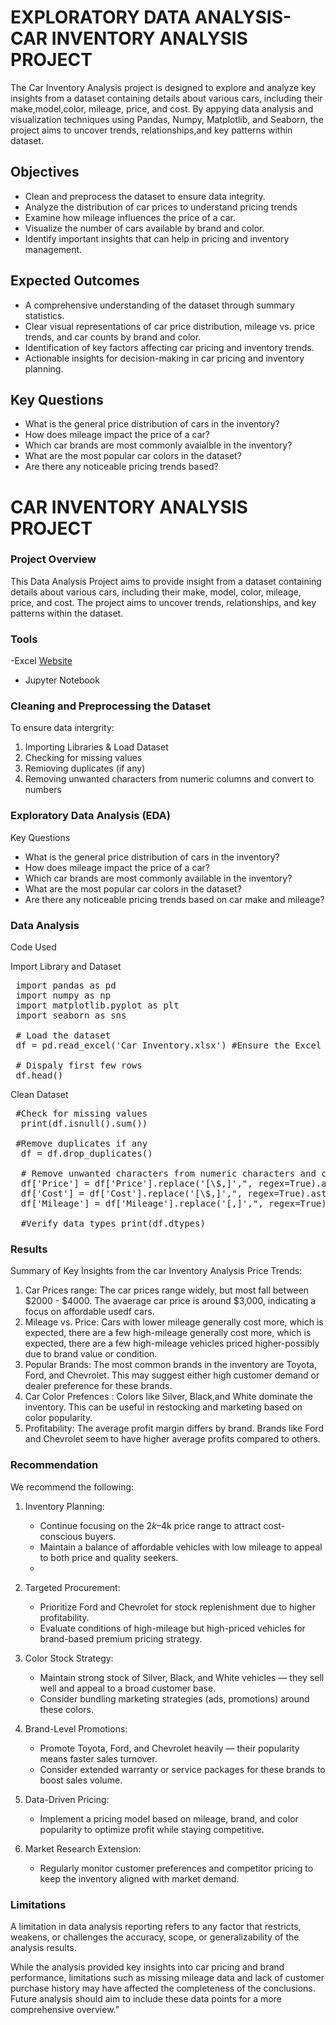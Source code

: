 # EXPLORATORY DATA ANALYSIS- CAR INVENTORY ANALYSIS PROJECT

The Car Inventory Analysis project is designed to explore and analyze key insights from a dataset containing details about various cars, including their make,model,color, mileage, price, and cost. By appying data analysis and visualization techniques using Pandas, Numpy, Matplotlib, and Seaborn, the project aims to uncover trends, relationships,and key patterns within dataset.

## Objectives
- Clean and preprocess the dataset to ensure data integrity.
- Analyze the distribution of car prices to understand pricing trends
- Examine how mileage influences the price of a car.
- Visualize the number of cars available by brand and color.
- Identify important insights that can help in pricing and inventory management.

## Expected Outcomes 

- A comprehensive understanding of the dataset through summary statistics.
- Clear visual representations of car price distribution, mileage vs. price trends, and car counts by brand and color.
- Identification of key factors affecting car pricing and inventory trends.
- Actionable insights for decision-making in car pricing and inventory planning.

## Key Questions
- What is the general price distribution of cars in the inventory?
- How does mileage impact the price of a car?
- Which car brands are most commonly avaialble in the inventory?
- What are the most popular car colors in the dataset?
- Are there any noticeable pricing trends based?


# CAR INVENTORY ANALYSIS PROJECT


### Project Overview

This Data Analysis Project aims to provide insight from a dataset containing details about various cars, including their make, model, color, mileage, price, and cost. The project aims to uncover trends, relationships, and key patterns within the dataset.



### Tools

-Excel [Website](https:office.com)
- Jupyter Notebook


### Cleaning and Preprocessing the Dataset
 To ensure data intergrity:
 1. Importing Libraries & Load Dataset
 2. Checking for missing values
 3. Remioving duplicates (if any)
 4. Removing unwanted characters from numeric columns and convert to numbers


### Exploratory Data Analysis (EDA)

Key Questions

- What is the general price distribution of cars in the inventory?
- How does mileage impact the price of a car?
- Which car brands are most commonly available in the inventory?
- What are the most popular car colors in the dataset?
- Are there any noticeable pricing trends based on car make and mileage?


### Data Analysis
Code Used

Import Library and Dataset 

<pre> import pandas as pd
 import numpy as np
 import matplotlib.pyplot as plt
 import seaborn as sns

 # Load the dataset
 df = pd.read_excel('Car Inventory.xlsx') #Ensure the Excel file is in the same folder or provide full path

 # Dispaly first few rows
 df.head() </pre>

 Clean Dataset
 <pre>
 #Check for missing values
  print(df.isnull().sum())

 #Remove duplicates if any
  df = df.drop_duplicates()

  # Remove unwanted characters from numeric characters and convert to numbers
  df['Price'] = df['Price'].replace('[\$,]',", regex=True).astype(float)
  df['Cost'] = df['Cost'].replace('[\$,]',", regex=True).astype(float)
  df['Mileage'] = df['Mileage'].replace('[,]',", regex=True).astype(int)

  #Verify data types print(df.dtypes) </pre>
  

  ### Results

Summary of Key Insights from the car Inventory Analysis Price Trends:

1. Car Prices range: The car prices range widely, but most fall between $2000 - $4000. The avaerage car price is around $3,000, indicating a focus on affordable usedf cars.
2. Mileage vs. Price: Cars with lower mileage generally cost more, which is expected, there are a few high-mileage generally cost more, which is expected, there are a few high-mileage vehicles priced higher-possibly due to brand value or condition.
3. Popular Brands: The most common brands in the inventory are Toyota, Ford, and Chevrolet. This may suggest either high customer demand or dealer preference for these brands.
4. Car Color Prefences : Colors like Silver, Black,and White dominate the inventory. This can be useful in restocking and marketing based on color popularity.
5. Profitability: The average profit margin differs by brand. Brands like Ford and Chevrolet seem to have higher average profits compared to others.


### Recommendation

We recommend the following: 

1. Inventory Planning:
   - Continue focusing on the $2k–$4k price range to attract cost-conscious buyers.
   - Maintain a balance of affordable vehicles with low mileage to appeal to both price and quality seekers.
   - 
2. Targeted Procurement:
   - Prioritize Ford and Chevrolet for stock replenishment due to higher profitability.
   - Evaluate conditions of high-mileage but high-priced vehicles for brand-based premium pricing strategy.
3. Color Stock Strategy:
   - Maintain strong stock of Silver, Black, and White vehicles — they sell well and appeal to a broad customer base.
   - Consider bundling marketing strategies (ads, promotions) around these colors.

5. Brand-Level Promotions:
   - Promote Toyota, Ford, and Chevrolet heavily — their popularity means faster sales turnover.
   - Consider extended warranty or service packages for these brands to boost sales volume.

6. Data-Driven Pricing:
   - Implement a pricing model based on mileage, brand, and color popularity to optimize profit while staying competitive.

7. Market Research Extension:
   - Regularly monitor customer preferences and competitor pricing to keep the inventory aligned with market demand.
  

### Limitations

A limitation in data analysis reporting refers to any factor that restricts, weakens, or challenges the accuracy, scope, or generalizability of the analysis results.

While the analysis provided key insights into car pricing and brand performance, limitations such as missing mileage data and lack of customer purchase history may have affected the completeness of the conclusions. Future analysis should aim to include these data points for a more comprehensive overview.”

  
  
 
 







  
